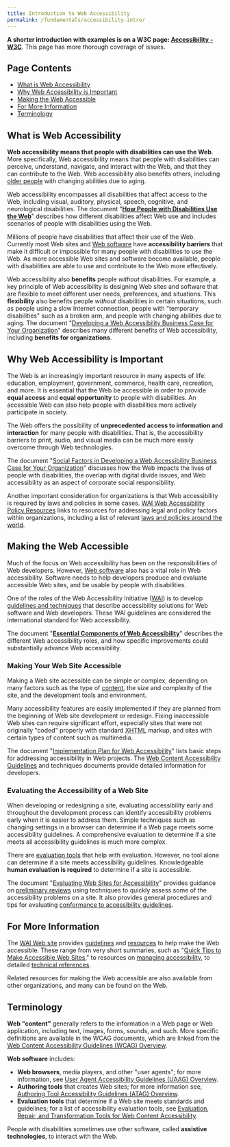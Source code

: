 ```yaml
---
title: Introduction to Web Accessibility
permalink: /fundamentals/accessibility-intro/
---
```


  <p class="highlight-version"><strong>A shorter introduction with examples is on a W3C page: <a href="http://www.w3.org/standards/webdesign/accessibility" shape="rect">Accessibility - W3C</a></strong>. This page has more thorough coverage of issues.</p>
  <div id="contents">
    <h2>Page Contents</h2>
    <ul>
      <li><a href="#i-what" shape="rect">What is Web Accessibility</a></li>
      <li><a href="#important" shape="rect">Why Web Accessibility is Important</a></li>
      <li><a href="#making" shape="rect">Making the Web Accessible</a></li>
      <li><a href="#more-info" shape="rect">For More Information</a></li>
      <li><a href="#terms" shape="rect">Terminology</a></li>
    </ul>
    <!-- end (page) contents (list)--></div>
  <h2><a name="i-what" id="i-what" shape="rect">What is Web Accessibility</a></h2>
  <p><strong>Web accessibility means that people with disabilities can use the Web</strong>.
    More specifically, Web accessibility means that people with disabilities can perceive, understand, navigate, and interact with the Web, and that they can  contribute to the Web. Web accessibility also benefits others, including <a href="../bcase/soc.html#of" shape="rect">older people</a> with changing abilities due to aging.</p>
  <p>Web accessibility encompasses all disabilities that  affect access to the Web, including visual, auditory, physical, speech, cognitive, and neurological disabilities. The document "<strong><a href="http://www.w3.org/WAI/intro/people-use-web/Overview.html" shape="rect">How People with Disabilities Use the Web</a></strong>" describes how different
    disabilities affect Web use and includes scenarios of people with
    disabilities using the Web.
    <!-- when done, link to intro doc -->
  </p>
  <p></p>
  <p>Millions of people  have disabilities that affect their use
    of the Web. Currently most Web sites and <a href="#software" shape="rect">Web software</a> have <strong>accessibility barriers</strong> that make it
    difficult or impossible for many people with disabilities to use the Web. As more accessible Web sites and  software become available, people with disabilities are able to use and contribute to the Web more effectively.</p>
  <p>Web accessibility  also <strong>benefits</strong> people <em>without</em> disabilities. For example, a key  principle of Web accessibility is designing Web sites and software that are flexible to meet different user needs, preferences, and situations. This <strong>flexibility</strong> also benefits people <em>without</em> disabilities in certain situations, such as people using a slow Internet connection, people with "temporary disabilities" such as a broken arm, and people with changing abilities due to aging. The document "<a href="../bcase/Overview" shape="rect">Developing a
    Web Accessibility Business Case for Your Organization</a>" describes  many different benefits of Web accessibility, including <strong>benefits for organizations</strong>.</p>
  <h2><a name="important" id="important" shape="rect">Why Web Accessibility is
    Important</a></h2>
  <p>The Web is an increasingly important resource in many aspects of life: education, employment, government, commerce, health care, recreation, and more. It is essential that the Web be accessible in order to provide <strong>equal access</strong> and <strong>equal opportunity</strong> to people with disabilities. An accessible Web can also help people with disabilities more actively participate  in society.</p>
  <p>The Web offers the possibility of <strong>unprecedented access to information and interaction</strong> for many people with disabilities. That is, the  accessibility barriers to print, audio, and visual media can be much more easily overcome through Web technologies.</p>
  <p>The document "<a href="../bcase/soc" shape="rect">Social Factors in Developing a Web Accessibility Business Case for Your Organization</a>" discusses  how the Web  impacts the lives of people with disabilities, the overlap with digital divide issues, and Web accessibility as an aspect of corporate social responsibility.</p>
  <p>Another important consideration for organizations is that Web accessibility is required by laws and policies in some cases. <a href="../policy-res" shape="rect">WAI  Web Accessibility Policy Resources</a> links to resources for addressing legal and policy factors within organizations, including a list of relevant <a href="../Policy/" shape="rect">laws and policies around the world</a>.</p>
  <h2><a name="making" id="making" shape="rect">Making the Web Accessible</a></h2>
  <p> Much of the focus on Web accessibility has been on the responsibilities of Web developers. However, <a href="#software" shape="rect">Web software</a> also has a vital role in Web accessibility. Software needs to help developers produce and evaluate accessible Web sites, and be usable by people with disabilities.</p>
  <p>One of the roles of the Web Accessibility Initiative (<a href="../about-links" shape="rect">WAI</a>) is to develop <a href="../guid-tech" shape="rect">guidelines and techniques</a> that describe accessibility solutions for Web software and Web developers. These WAI guidelines  are considered the international standard for Web accessibility.</p>
  <p>The document "<a href="components.php" shape="rect"><strong>Essential Components of
    Web Accessibility</strong></a>" describes the different  Web accessibility roles, and how specific improvements could substantially advance Web accessibility.</p>
  <h3><a name="specific" id="specific" shape="rect">Making Your Web Site Accessible</a></h3>
  <p>Making a Web site accessible can be simple or complex, depending on many factors such as the type of <a href="#content" shape="rect">content</a>, the size and complexity of the site, and the
    development tools and environment.</p>
  <p>Many accessibility features are easily implemented if they are planned from the beginning of Web site development or redesign. Fixing inaccessible Web sites can require significant effort, especially sites that were not originally "coded" properly with standard <acronym title="Extensible HyperText Markup Language">XHTML</acronym> markup, and
    sites with certain types of content such as multimedia.</p>
  <p>The document "<a href="/WAI/impl/Overview" shape="rect">Implementation Plan for Web
    Accessibility</a>"
    <!-- title of resource might change -->
    lists basic steps for addressing  accessibility in Web projects. The <a href="wcag.php" shape="rect">Web Content Accessibility Guidelines</a> and techniques documents provide detailed information for developers.</p>
  <h3><a name="evaluate" id="evaluate" shape="rect"> Evaluating the Accessibility of a Web Site</a></h3>
  <p>When developing or redesigning a site, evaluating accessibility early and throughout the development process can identify accessibility problems early when it is easier to address them. Simple techniques such as changing settings in a  browser can  determine if a Web page meets some accessibility guidelines. A comprehensive evaluation to determine if a site  meets all accessibility guidelines  is much more complex.</p>
  <p>There are <a href="/WAI/ER/existingtools.html" shape="rect">evaluation  tools</a> that  help with evaluation. However, no tool alone can determine if a site meets accessibility guidelines. Knowledgeable <strong>human evaluation is required</strong> to determine if a site is accessible.</p>
  <p>The document "<a href="/WAI/eval/Overview.html" shape="rect">Evaluating Web Sites for
    Accessibility</a>"  provides guidance on <a href="/WAI/eval/preliminary" shape="rect">preliminary reviews</a> using techniques to quickly assess some of the accessibility problems on a site. It also provides  general procedures and tips for evaluating <a href="{% link pages/test-eval/conformance-eval.md %}" shape="rect">conformance to accessibility guidelines</a>.</p>
  <h2><a id="more-info" name="more-info" shape="rect">For More Information</a></h2>
  <p>The <a href="/WAI/" shape="rect">WAI Web site</a> provides <a href="../guid-tech" shape="rect">guidelines</a> and <a href="/WAI/Resources/" shape="rect"> resources</a> to help make the Web accessible. These range from very short summaries, such as "<a href="/WAI/References/QuickTips/" shape="rect">Quick Tips to
    Make Accessible Web Sites</a>," to resources on <a href="../managing" shape="rect">managing accessibility</a>, to detailed <a href="/TR/tr-activity#WAITechnicalActivity" shape="rect">technical references</a>.</p>
  <p>Related resources for making the Web accessible are also available from other organizations, and many can be found on the Web.</p>
  <h2><a id="terms" name="terms" shape="rect">Terminology</a></h2>
  <p><a name="content" id="content" shape="rect"></a><strong>Web "content"</strong> generally refers to the information in a Web page or Web application,
    including text, images, forms, sounds, and such. More specific definitions
    are available in the WCAG documents, which are linked from the <a href="wcag.php" shape="rect">Web Content Accessibility Guidelines (WCAG) Overview</a>.</p>
  <p><a name="software" id="software" shape="rect"></a><strong>Web software</strong> includes:</p>
  <ul>
    <li><strong>Web browsers</strong>, media players, and other "user agents"; for more
      information, see <a href="uaag.php" shape="rect">User Agent Accessibility Guidelines
      (UAAG) Overview</a>.</li>
    <!-- add assisitve technologies -->
    <li><strong>Authoring tools</strong> that creates Web sites; for more information see, <a href="atag.php" shape="rect">Authoring Tool Accessibility Guidelines (ATAG)
      Overview</a>.</li>
    <li><strong>Evaluation tools</strong> that determine if a Web site meets standards and
      guidelines; for a list of accessibility evaluation tools, see <a href="/WAI/ER/existingtools" shape="rect">Evaluation, Repair, and Transformation Tools
      for Web Content Accessibility</a>.</li>
  </ul>
  <p>People with disabilities sometimes use other software, called <strong>assistive technologies</strong>, to interact with the Web.</p>
